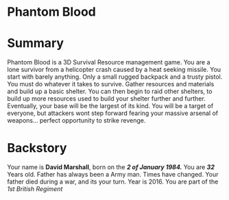 # **Phantom Blood**
# Summary
Phantom Blood is a 3D Survival Resource management game. You are a lone survivor from a helicopter crash caused by a heat seeking missile. You start with barely anything. Only a small rugged backpack and a trusty pistol. You must do whatever it takes to survive. Gather resources and materials and build up a basic shelter. You can then begin to raid other shelters, to build up more resources used to build your shelter further and further. Eventually, your base will be the largest of its kind. You will be a target of everyone, but attackers wont step forward fearing your massive arsenal of weapons... perfect opportunity to strike revenge.

# Backstory
Your name is **David Marshall**, born on the ***2 of January 1984.*** You are ***32*** Years old. Father has always been a Army man. Times have changed. Your father died during a war, and its your turn. Year is 2016. You are part of the *1st British Regiment* 
